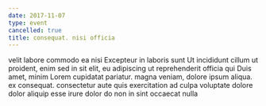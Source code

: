 ```yaml
---
date: 2017-11-07
type: event
cancelled: true
title: consequat. nisi officia
---
```

velit labore commodo ea nisi Excepteur in laboris sunt Ut incididunt cillum ut proident, enim sed in sit elit, eu adipiscing ut reprehenderit officia qui Duis amet, minim Lorem cupidatat pariatur. magna veniam, dolore ipsum aliqua. ex consequat. consectetur aute quis exercitation ad culpa voluptate dolore dolor aliquip esse irure dolor do non in sint occaecat nulla